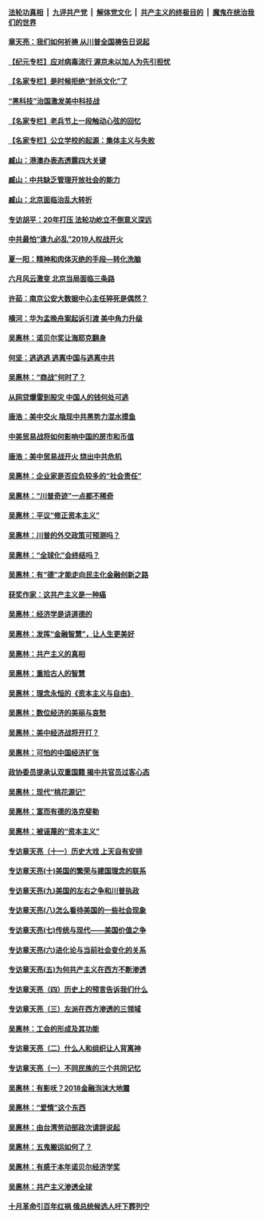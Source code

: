 

####  [法轮功真相](../../../../basic/blob/master/README.md?t=07040131) &nbsp;|&nbsp; [九评共产党](../../../../9ping.md/blob/master/README.md?t=07040131) &nbsp;|&nbsp; [解体党文化](../../../../jtdwh.md/blob/master/README.md?t=07040131)  &nbsp;|&nbsp; [共产主义的终极目的](../../../../gczydzjmd.md/blob/master/README.md?t=07040131) &nbsp;|&nbsp; [魔鬼在统治我们的世界](../../../../mgztzwmdsj.md/blob/master/README.md?t=07040131) 

#### [章天亮：我们如何祈祷 从川普全国祷告日说起](../pages/nsc423/n11944627.md?t=07040131) 

#### [【纪元专栏】应对病毒流行 渥京未以加人为先引担忧](../pages/nsc423/n11875714.md?t=07040131) 

#### [【名家专栏】是时候拒绝“封杀文化”了](../pages/nsc423/n11814093.md?t=07040131) 

#### [“黑科技”治国激发美中科技战](../pages/nsc423/n11638056.md?t=07040131) 

#### [【名家专栏】老兵节上一段触动心弦的回忆](../pages/nsc423/n11646016.md?t=07040131) 

#### [【名家专栏】公立学校的起源：集体主义与失败](../pages/nsc423/n11601833.md?t=07040131) 

#### [臧山：港澳办表态透露四大关键](../pages/nsc423/n11421628.md?t=07040131) 

#### [臧山：中共缺乏管理开放社会的能力](../pages/nsc423/n11407457.md?t=07040131) 

#### [臧山：北京面临治乱大转折](../pages/nsc423/n11406895.md?t=07040131) 

#### [专访胡平：20年打压 法轮功屹立不倒意义深远](../pages/nsc423/n11398800.md?t=07040131) 

#### [中共最怕“逢九必乱”2019人权战开火](../pages/nsc423/n11385248.md?t=07040131) 

#### [夏一阳：精神和肉体灭绝的手段—转化洗脑](../pages/nsc423/n11368250.md?t=07040131) 

#### [六月风云激变 北京当局面临三条路](../pages/nsc423/n11313668.md?t=07040131) 

#### [许茹：南京公安大数据中心主任猝死是偶然？](../pages/nsc423/n11064744.md?t=07040131) 

#### [横河：华为孟晚舟案起诉引渡 美中角力升级](../pages/nsc423/n11027230.md?t=07040131) 

#### [吴惠林：诺贝尔奖让海耶克翻身](../pages/nsc423/n10890049.md?t=07040131) 

#### [何坚：逃逃逃 逃离中国与逃离中共](../pages/nsc423/n10592891.md?t=07040131) 

#### [吴惠林：“商战”何时了？](../pages/nsc423/n10573558.md?t=07040131) 

#### [从网贷爆雷到股灾 中国人的钱何处可逃](../pages/nsc423/n10572800.md?t=07040131) 

#### [唐浩：美中交火 隐现中共黑势力混水摸鱼](../pages/nsc423/n10544040.md?t=07040131) 

#### [中美贸易战将如何影响中国的房市和币值](../pages/nsc423/n10543697.md?t=07040131) 

#### [唐浩：美中贸易战开火 烧出中共危机](../pages/nsc423/n10540126.md?t=07040131) 

#### [吴惠林：企业家是否应负较多的“社会责任”](../pages/nsc423/n10535022.md?t=07040131) 

#### [吴惠林：“川普奇迹”一点都不稀奇](../pages/nsc423/n10512808.md?t=07040131) 

#### [吴惠林：平议“修正资本主义”](../pages/nsc423/n10495724.md?t=07040131) 

#### [吴惠林：川普的外交政策可预测吗？](../pages/nsc423/n10462387.md?t=07040131) 

#### [吴惠林：“全球化”会终结吗？](../pages/nsc423/n10452838.md?t=07040131) 

#### [吴惠林：有“德”才能走向民主化金融创新之路](../pages/nsc423/n10432292.md?t=07040131) 

#### [获奖作家：这共产主义是一种癌](../pages/nsc423/n10431541.md?t=07040131) 

#### [吴惠林：经济学是讲道德的](../pages/nsc423/n10398014.md?t=07040131) 

#### [吴惠林：发挥“金融智慧”，让人生更美好](../pages/nsc423/n10375019.md?t=07040131) 

#### [吴惠林：共产主义的真相](../pages/nsc423/n10351394.md?t=07040131) 

#### [吴惠林：重拾古人的智慧](../pages/nsc423/n10337691.md?t=07040131) 

#### [吴惠林：理念永恒的《资本主义与自由》](../pages/nsc423/n10316274.md?t=07040131) 

#### [吴惠林：数位经济的美丽与哀愁](../pages/nsc423/n10292946.md?t=07040131) 

#### [吴惠林：美中经济战将开打？](../pages/nsc423/n10258825.md?t=07040131) 

#### [吴惠林：可怕的中国经济扩张](../pages/nsc423/n10219147.md?t=07040131) 

#### [政协委员提承认双重国籍 揭中共官员过客心态](../pages/nsc423/n10208809.md?t=07040131) 

#### [吴惠林：现代“桃花源记”](../pages/nsc423/n10185234.md?t=07040131) 

#### [吴惠林：富而有德的洛克斐勒](../pages/nsc423/n10142264.md?t=07040131) 

#### [吴惠林：被诬蔑的“资本主义”](../pages/nsc423/n10124816.md?t=07040131) 

#### [专访章天亮（十一）历史大戏 上天自有安排](../pages/nsc423/n10094905.md?t=07040131) 

#### [专访章天亮(十)美国的繁荣与建国理念的联系](../pages/nsc423/n10094899.md?t=07040131) 

#### [专访章天亮(九)美国的左右之争和川普执政](../pages/nsc423/n10094889.md?t=07040131) 

#### [专访章天亮(八)怎么看待美国的一些社会现象](../pages/nsc423/n10094857.md?t=07040131) 

#### [专访章天亮(七)传统与现代——美国价值之争](../pages/nsc423/n10093140.md?t=07040131) 

#### [专访章天亮(六)进化论与当前社会变化的关系](../pages/nsc423/n10092036.md?t=07040131) 

#### [专访章天亮(五)为何共产主义在西方不断渗透](../pages/nsc423/n10083620.md?t=07040131) 

#### [专访章天亮（四）历史上的预言告诉我们什么](../pages/nsc423/n10083606.md?t=07040131) 

#### [专访章天亮（三）左派在西方渗透的三领域](../pages/nsc423/n10081115.md?t=07040131) 

#### [吴惠林：工会的形成及其功能](../pages/nsc423/n10080633.md?t=07040131) 

#### [专访章天亮（二）什么人和组织让人背离神](../pages/nsc423/n10076637.md?t=07040131) 

#### [专访章天亮（一）不同民族的三个共同记忆](../pages/nsc423/n10074188.md?t=07040131) 

#### [吴惠林：有影呒？2018金融泡沫大地震](../pages/nsc423/n10040534.md?t=07040131) 

#### [吴惠林：“爱情”这个东西](../pages/nsc423/n10019423.md?t=07040131) 

#### [吴惠林：由台湾劳动部政次请辞说起](../pages/nsc423/n9979679.md?t=07040131) 

#### [吴惠林：五鬼搬运如何了？](../pages/nsc423/n9925338.md?t=07040131) 

#### [吴惠林：有感于本年诺贝尔经济学奖](../pages/nsc423/n9871883.md?t=07040131) 

#### [吴惠林：共产主义渗透全球](../pages/nsc423/n9812748.md?t=07040131) 

#### [十月革命引百年红祸 俄总统候选人吁下葬列宁](../pages/nsc423/n9810182.md?t=07040131) 

